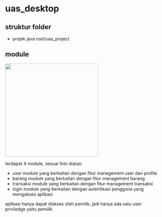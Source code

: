 # uas_desktop
## struktur folder
- projek java
root/uas_project
## module
<img src="https://user-images.githubusercontent.com/65596335/147709245-9ad8dcdb-3f38-4ee3-bdc4-cd1a29d3de8c.png"
 height="300">

terdapat 4 module, sesuai foto diatas:
- user
module yang berkaitan dengan fitur management user dan profile
- barang
module yang berkaitan dengan fitur management barang
- transaksi
module yang berkaitan dengan fitur management transaksi
- login
module yang berkaitan dengan autentikasi pengguna yang mengakses aplikasi

aplikasi hanya dapat diakses oleh pemilik, jadi hanya ada satu user priviledge yaitu pemilik



